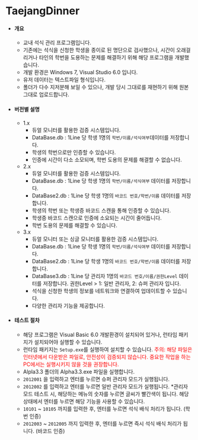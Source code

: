 # TaejangDinner

 * #### 개요

    * 교내 석식 관리 프로그램입니다.
    * 기존에는 석식을 신청한 학생을 종이로 된 명단으로 검사했으나, 시간이 오래걸리거나 타인의 학번을 도용하는 문제를 해결하기 위해 해당 프로그램을 개발했습니다.
    * 개발 환경은 Windows 7, Visual Studio 6.0 입니다.
    * 유저 데이터는 텍스트파일 형식입니다.
    * 폴더가 다수 지저분해 보일 수 있으나, 개발 당시 그대로를 재현하기 위해 원본 그대로 업로드합니다.

* #### 버전별 설명

    * 1.x
        * 듀얼 모니터를 활용한 검증 시스템입니다.
        * DataBase.db : 1Line 당 학생 1명의 `학번/이름/석식여부`데이터를 저장합니다.
        * 학생의 학번으로만 인증할 수 있습니다.
        * 인증에 시간이 다소 소모되며, 학번 도용의 문제를 해결할 수 없습니다.
    * 2.x
        * 듀얼 모니터를 활용한 검증 시스템입니다.
        * DataBase.db : 1Line 당 학생 1명의 `학번/이름/석식여부` 데이터를 저장합니다.
        * DataBase2.db : 1Line 당 학생 1명의 `바코드 번호/학번/이름` 데이터를 저장합니다.
        * 학생의 학번 또는 학생증 바코드 스캔을 통해 인증할 수 있습니다.
        * 학생증 바코드 스캔으로 인증에 소요되는 시간이 줄어듭니다.
        * 학번 도용의 문제를 해결할 수 있습니다.
    * 3.x
        * 듀얼 모니터 또는 싱글 모니터를 활용한 검증 시스템입니다.
        * DataBase.db : 1Line 당 학생 1명의 `학번/이름/석식여부` 데이터를 저장합니다.
        * DataBase2.db : 1Line 당 학생 1명의 `바코드 번호/학번/이름` 데이터를 저장합니다.
        * DataBase3.db : 1Line 당 관리자 1명의 `바코드 번호/이름/권한Level` 데이터를 저장합니다.
            권한Level > 1: 일반 관리자, 2: 슈퍼 관리자 입니다.
        * 석식을 신청한 학생의 정보를 네트워크와 연결하여 업데이트할 수 있습니다.
        * 다양한 관리자 기능을 제공합니다.

 * #### 테스트 절차

    * 해당 프로그램은 Visual Basic 6.0 개발환경이 설치되어 있거나, 런타임 패키지가 설치되어야 실행할 수 있습니다.
    * 런타임 패키지는 `Setup.exe`를 실행하여 설치할 수 있습니다.
      <span style="color: red">주의: 해당 파일은 인터넷에서 다운받은 파일로, 안전성이 검증되지 않습니다. 중요한 작업을 하는 PC에서는 실행시키지 않을 것을 권장합니다.</span>
    * Alpla3.3 폴더의 Alpha3.3.exe 파일을 실행합니다.
    * `2012001` 을 입력하고 엔터를 누르면 슈퍼 관리자 모드가 실행됩니다.
    * `2012002` 를 입력하고 엔터를 누르면 일반 관리자 모드가 실행됩니다.
      *관리자 모드 테스트 시, 해당하는 메뉴의 숫자를 누르면 글씨가 빨간색이 됩니다.
        해당 상태에서 엔터를 누르면 해당 기능을 사용할 수 있습니다.
    * `10101` ~ `10105` 까지를 입력한 후, 엔터를 누르면 석식 배식 처리가 됩니다. (학번 인증)
    * `2012003` ~ `2012005` 까지 입력한 후, 엔터를 누르면 즉시 석식 배식 처리가 됩니다. (바코드 인증)
